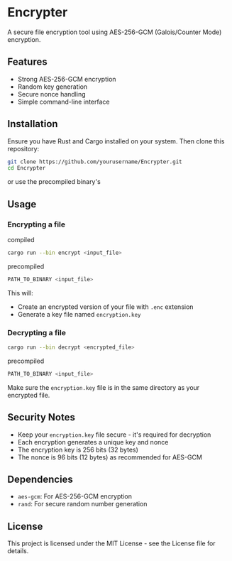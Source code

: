 # Encrypter

A secure file encryption tool using AES-256-GCM (Galois/Counter Mode) encryption.

## Features

- Strong AES-256-GCM encryption
- Random key generation
- Secure nonce handling
- Simple command-line interface

## Installation

Ensure you have Rust and Cargo installed on your system. Then clone this repository:

```sh
git clone https://github.com/yourusername/Encrypter.git
cd Encrypter
```

or use the precompiled binary's

## Usage

### Encrypting a file

compiled

```sh
cargo run --bin encrypt <input_file>
```

precompiled

```sh
PATH_TO_BINARY <input_file>
```

This will:

- Create an encrypted version of your file with `.enc` extension
- Generate a key file named `encryption.key`

### Decrypting a file

```sh
cargo run --bin decrypt <encrypted_file>
```

precompiled

```sh
PATH_TO_BINARY <input_file>
```

Make sure the `encryption.key` file is in the same directory as your encrypted file.

## Security Notes

- Keep your `encryption.key` file secure - it's required for decryption
- Each encryption generates a unique key and nonce
- The encryption key is 256 bits (32 bytes)
- The nonce is 96 bits (12 bytes) as recommended for AES-GCM

## Dependencies

- `aes-gcm`: For AES-256-GCM encryption
- `rand`: For secure random number generation

## License

This project is licensed under the MIT License - see the License file for details.
